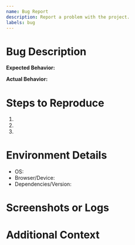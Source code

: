 ```yaml
---
name: Bug Report
description: Report a problem with the project.
labels: bug
---
```


# Bug Description

<!-- Provide a clear and concise description of the bug. Include any error messages, if applicable. -->

**Expected Behavior:**
<!-- Describe what you expected to happen. -->

**Actual Behavior:**
<!-- Describe what actually happened. -->

# Steps to Reproduce

<!-- Provide a step-by-step list of actions to reproduce the issue. -->
1. 
2. 
3. 

# Environment Details

<!-- Include relevant details such as the operating system, browser, device, or any dependencies. -->
- OS: 
- Browser/Device: 
- Dependencies/Version: 

# Screenshots or Logs

<!-- If applicable, include screenshots or error logs. Attach files or provide links if needed. -->

# Additional Context

<!-- Add any other relevant context or information about the problem here. -->
